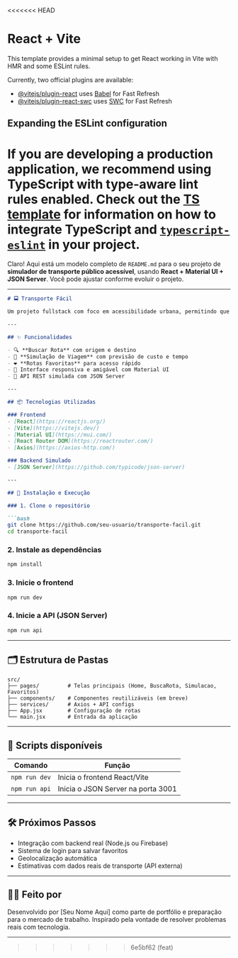 <<<<<<< HEAD
# React + Vite

This template provides a minimal setup to get React working in Vite with HMR and some ESLint rules.

Currently, two official plugins are available:

- [@vitejs/plugin-react](https://github.com/vitejs/vite-plugin-react/blob/main/packages/plugin-react) uses [Babel](https://babeljs.io/) for Fast Refresh
- [@vitejs/plugin-react-swc](https://github.com/vitejs/vite-plugin-react/blob/main/packages/plugin-react-swc) uses [SWC](https://swc.rs/) for Fast Refresh

## Expanding the ESLint configuration

If you are developing a production application, we recommend using TypeScript with type-aware lint rules enabled. Check out the [TS template](https://github.com/vitejs/vite/tree/main/packages/create-vite/template-react-ts) for information on how to integrate TypeScript and [`typescript-eslint`](https://typescript-eslint.io) in your project.
=======
Claro! Aqui está um modelo completo de `README.md` para o seu projeto de **simulador de transporte público acessível**, usando **React + Material UI + JSON Server**. Você pode ajustar conforme evoluir o projeto.

---

````markdown
# 🚍 Transporte Fácil

Um projeto fullstack com foco em acessibilidade urbana, permitindo que usuários busquem rotas de transporte público (ônibus, vans etc.), simulem viagens futuras e salvem rotas favoritas. Ideal para trabalhadores, estudantes e idosos que dependem de transporte público.

---

## ✨ Funcionalidades

- 🔍 **Buscar Rota** com origem e destino
- 🧠 **Simulação de Viagem** com previsão de custo e tempo
- ❤️ **Rotas Favoritas** para acesso rápido
- 📱 Interface responsiva e amigável com Material UI
- 🔗 API REST simulada com JSON Server

---

## 📦 Tecnologias Utilizadas

### Frontend
- [React](https://reactjs.org/)
- [Vite](https://vitejs.dev/)
- [Material UI](https://mui.com/)
- [React Router DOM](https://reactrouter.com/)
- [Axios](https://axios-http.com/)

### Backend Simulado
- [JSON Server](https://github.com/typicode/json-server)

---

## 🚀 Instalação e Execução

### 1. Clone o repositório

```bash
git clone https://github.com/seu-usuario/transporte-facil.git
cd transporte-facil
````

### 2. Instale as dependências

```bash
npm install
```

### 3. Inicie o frontend

```bash
npm run dev
```

### 4. Inicie a API (JSON Server)

```bash
npm run api
```

---

## 🗂 Estrutura de Pastas

```
src/
├── pages/         # Telas principais (Home, BuscaRota, Simulacao, Favoritos)
├── components/    # Componentes reutilizáveis (em breve)
├── services/      # Axios + API configs
├── App.jsx        # Configuração de rotas
└── main.jsx       # Entrada da aplicação
```

---

## 🔧 Scripts disponíveis

| Comando       | Função                             |
| ------------- | ---------------------------------- |
| `npm run dev` | Inicia o frontend React/Vite       |
| `npm run api` | Inicia o JSON Server na porta 3001 |

---

## 🛠 Próximos Passos

* Integração com backend real (Node.js ou Firebase)
* Sistema de login para salvar favoritos
* Geolocalização automática
* Estimativas com dados reais de transporte (API externa)

---

## 👩‍💻 Feito por

Desenvolvido por \[Seu Nome Aqui] como parte de portfólio e preparação para o mercado de trabalho.
Inspirado pela vontade de resolver problemas reais com tecnologia.

---
>>>>>>> 6e5bf62 (feat)
